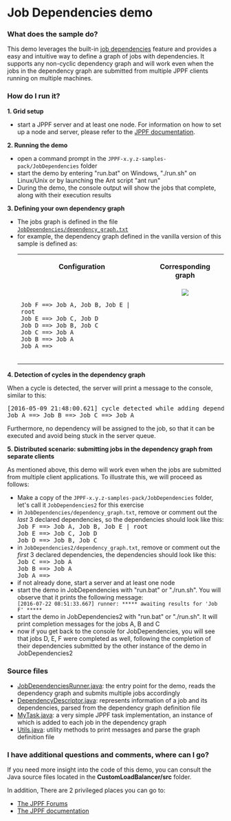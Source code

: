 # Job Dependencies demo

<h3>What does the sample do?</h3>
<p>This demo leverages the built-in <a href="https://www.jppf.org/doc/6.3/index.php?title=Job_dependencies_and_job_graphs">job dependencies</a> feature and provides a easy and intuitive way to define a graph of jobs with dependencies.
It supports any non-cyclic dependency graph and will work even when the jobs in the dependency graph are submitted from multiple JPPF clients running on multiple machines.

<h3>How do I run it?</h3>
<p style="font-weight: bold">1. Grid setup
<ul class="samplesList">
  <li>start a JPPF server and at least one node. For information on how to set up a node and server, please refer to the <a href="https://www.jppf.org/doc/6.3/index.php?title=Introduction">JPPF documentation</a>.</li>
</ul>
<p><b>2. Running the demo</b>
<ul class="samplesList">
  <li>open a command prompt in the <code>JPPF-x.y.z-samples-pack/JobDependencies</code> folder</li>
  <li>start the demo by entering "run.bat" on Windows, "./run.sh" on Linux/Unix or by launching the Ant script "ant run"</li>
  <li>During the demo, the console output will show the jobs that complete, along with their execution results</li>
</ul>
<p><b>3. Defining your own dependency graph</b>
<ul class="samplesList">
  <li>The jobs graph is defined in the file <a href="target/tohtml/dependency_graph.txt.html"><code>JobDependencies/dependency_graph.txt</code></a></li>
  <li>for example, the dependency graph defined in the vanilla version of this sample is defined as:<br>
    <table border="0" cellpadding="5" style="width: 100%">
    <tr>
      <td align="center" valign="top"><p style="font-weight: bold;">Configuration</td>
      <td align="center" valign="top"><p style="font-weight: bold">Corresponding graph</td>
    </tr>
    <tr>
      <td align="left" valign="center">
<pre class="prettyprint lang-regex"><code>
Job F ==> Job A, Job B, Job E | root
Job E ==> Job C, Job D
Job D ==> Job B, Job C
Job C ==> Job A
Job B ==> Job A
Job A ==><br>
</code></pre>
      </td>
      <td align="center" valign="top"><img src="data/DependenciesGraph.gif"/></td>
    </tr>
    </table>
  </li>
</ul>
<p><b>4. Detection of cycles in the dependency graph</b>
<p>When a cycle is detected, the server will print a message to the console, similar to this:
<pre class="prettyprint lang-regex">
[2016-05-09 21:48:00.621] cycle detected while adding dependency 'Job C' to 'Job A' :
Job A ==> Job B ==> Job C ==> Job A
</pre>
Furthermore, no dependency will be assigned to the job, so that it can be executed and avoid being stuck in the server queue.

<p><b>5. Distributed scenario: submitting jobs in the dependency graph from separate clients</b>
<p>As mentioned above, this demo will work even when the jobs are submitted from multiple client applications. To illustrate this, we will proceed as follows:
<ul class="samplesList">
  <li>Make a copy of the <code>JPPF-x.y.z-samples-pack/JobDependencies</code> folder, let's call it <code>JobDependencies2</code> for this exercise</li>
  <li>in <code>JobDependencies/dependency_graph.txt</code>, remove or comment out the <i>last</i> 3 declared dependencies, so the dependencies should look like this:
<pre class="prettyprint lang-regex" style="margin: 0px">Job F ==> Job A, Job B, Job E | root
Job E ==> Job C, Job D
Job D ==> Job B, Job C
</pre>
  </li>
  <li>in <code>JobDependencies2/dependency_graph.txt</code>, remove or comment out the <i>first</i> 3 declared dependencies, the dependencies should look like this:
<pre class="prettyprint lang-regex" style="margin: 0px">Job C ==> Job A
Job B ==> Job A
Job A ==>
</pre>
  </li>
  <li>if not already done, start a server and at least one node</li>
  <li>start the demo in JobDependencies with "run.bat" or "./run.sh". You will observe that it prints the following message:
<pre class="prettyprint lang-regex" style="margin: 0px"><code>[2016-07-22 08:51:33.667] runner: ***** awaiting results for 'Job F' *****</code></pre>
  </li>
  <li>start the demo in JobDependencies2 with "run.bat" or "./run.sh". It will print completion messages for the jobs A, B and C</li>
  <li>now if you get back to the console for JobDependencies, you will see that jobs D, E, F were completed as well, following the completion of their dependencies submitted by the other instance of the demo in JobDependencies2</li>
</ul>

<h3>Source files</h3>
<ul class="samplesList">
  <li><a href="target/tohtml/src/org/jppf/example/job/dependencies/JobDependenciesRunner.java">JobDependenciesRunner.java</a>: the entry point for the demo, reads the dependency graph and submits multiple jobs accordingly</li>
  <li><a href="target/tohtml/src/org/jppf/example/job/dependencies/DependencyDescriptor.java">DependencyDescriptor.java</a>: represents information of a job and its dependencies, parsed from the dependency graph definition file</li>
  <li><a href="target/tohtml/src/org/jppf/example/job/dependencies/MyTask.java">MyTask.java</a>: a very simple JPPF task implementation, an instance of which is added to each job in the dependency graph</li>
  <li><a href="target/tohtml/src/org/jppf/example/job/dependencies/Utils.java">Utils.java</a>: utility methods to print messages and parse the graph definition file</li>
</ul>

<h3>I have additional questions and comments, where can I go?</h3>
<p>If you need more insight into the code of this demo, you can consult the Java source files located in the <b>CustomLoadBalancer/src</b> folder.
<p>In addition, There are 2 privileged places you can go to:
<ul>
  <li><a href="https://www.jppf.org/forums">The JPPF Forums</a></li>
  <li><a href="https://www.jppf.org/doc/6.3/">The JPPF documentation</a></li>
</ul>

